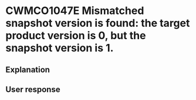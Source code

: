 # CWMCO1047E Mismatched snapshot version is found: the target product version is 0, but the snapshot version is 1.

## Explanation

## User response